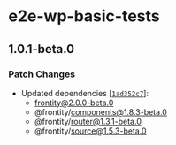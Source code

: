 # e2e-wp-basic-tests

## 1.0.1-beta.0

### Patch Changes

- Updated dependencies [[`1ad352c7`](https://github.com/frontity/frontity/commit/1ad352c7a5c3df7eaff8bf0b15441d0bd27ff3be)]:
  - frontity@2.0.0-beta.0
  - @frontity/components@1.8.3-beta.0
  - @frontity/router@1.3.1-beta.0
  - @frontity/source@1.5.3-beta.0

